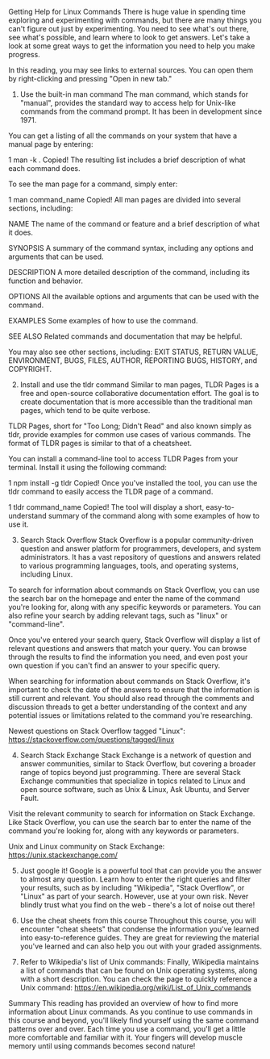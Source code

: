 Getting Help for Linux Commands
There is huge value in spending time exploring and experimenting with commands, but there are many things you can't figure out just by experimenting. You need to see what's out there, see what's possible, and learn where to look to get answers. Let's take a look at some great ways to get the information you need to help you make progress.

In this reading, you may see links to external sources. You can open them by right-clicking and pressing "Open in new tab."

1. Use the built-in man command
The man command, which stands for "manual", provides the standard way to access help for Unix-like commands from the command prompt. It has been in development since 1971.

You can get a listing of all the commands on your system that have a manual page by entering:

1
man -k .
Copied!
The resulting list includes a brief description of what each command does.

To see the man page for a command, simply enter:

1
man command_name 
Copied!
All man pages are divided into several sections, including:

NAME
The name of the command or feature and a brief description of what it does.

SYNOPSIS
A summary of the command syntax, including any options and arguments that can be used.

DESCRIPTION
A more detailed description of the command, including its function and behavior.

OPTIONS
All the available options and arguments that can be used with the command.

EXAMPLES
Some examples of how to use the command.

SEE ALSO
Related commands and documentation that may be helpful.

You may also see other sections, including: EXIT STATUS, RETURN VALUE, ENVIRONMENT, BUGS, FILES, AUTHOR, REPORTING BUGS, HISTORY, and COPYRIGHT.

2. Install and use the tldr command
Similar to man pages, TLDR Pages is a free and open-source collaborative documentation effort. The goal is to create documentation that is more accessible than the traditional man pages, which tend to be quite verbose.

TLDR Pages, short for "Too Long; Didn't Read" and also known simply as tldr, provide examples for common use cases of various commands. The format of TLDR pages is similar to that of a cheatsheet.

You can install a command-line tool to access TLDR Pages from your terminal. Install it using the following command:

1
npm install -g tldr
Copied!
Once you've installed the tool, you can use the tldr command to easily access the TLDR page of a command.

1
tldr command_name 
Copied!
The tool will display a short, easy-to-understand summary of the command along with some examples of how to use it.

3. Search Stack Overflow
Stack Overflow is a popular community-driven question and answer platform for programmers, developers, and system administrators. It has a vast repository of questions and answers related to various programming languages, tools, and operating systems, including Linux.

To search for information about commands on Stack Overflow, you can use the search bar on the homepage and enter the name of the command you're looking for, along with any specific keywords or parameters. You can also refine your search by adding relevant tags, such as "linux" or "command-line".

Once you've entered your search query, Stack Overflow will display a list of relevant questions and answers that match your query. You can browse through the results to find the information you need, and even post your own question if you can't find an answer to your specific query.

When searching for information about commands on Stack Overflow, it's important to check the date of the answers to ensure that the information is still current and relevant. You should also read through the comments and discussion threads to get a better understanding of the context and any potential issues or limitations related to the command you're researching.

Newest questions on Stack Overflow tagged "Linux": https://stackoverflow.com/questions/tagged/linux

4. Search Stack Exchange
Stack Exchange is a network of question and answer communities, similar to Stack Overflow, but covering a broader range of topics beyond just programming. There are several Stack Exchange communities that specialize in topics related to Linux and open source software, such as Unix & Linux, Ask Ubuntu, and Server Fault.

Visit the relevant community to search for information on Stack Exchange. Like Stack Overflow, you can use the search bar to enter the name of the command you're looking for, along with any keywords or parameters.

Unix and Linux community on Stack Exchange: https://unix.stackexchange.com/

5. Just google it!
Google is a powerful tool that can provide you the answer to almost any question. Learn how to enter the right queries and filter your results, such as by including "Wikipedia", "Stack Overflow", or "Linux" as part of your search. However, use at your own risk. Never blindly trust what you find on the web - there's a lot of noise out there!

6. Use the cheat sheets from this course
Throughout this course, you will encounter "cheat sheets" that condense the information you've learned into easy-to-reference guides. They are great for reviewing the material you've learned and can also help you out with your graded assignments.

7. Refer to Wikipedia's list of Unix commands:
Finally, Wikipedia maintains a list of commands that can be found on Unix operating systems, along with a short description. You can check the page to quickly reference a Unix command: https://en.wikipedia.org/wiki/List_of_Unix_commands

Summary
This reading has provided an overview of how to find more information about Linux commands. As you continue to use commands in this course and beyond, you'll likely find yourself using the same command patterns over and over. Each time you use a command, you'll get a little more comfortable and familiar with it. Your fingers will develop muscle memory until using commands becomes second nature!
